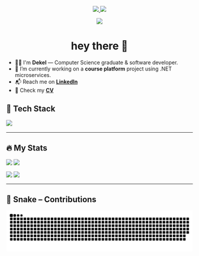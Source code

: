 <p align="center">
  <!-- LinkedIn -->
  <a href="https://www.linkedin.com/in/dekel-rafian-software-developer/" target="_blank">
    <img src="https://img.shields.io/badge/LinkedIn-0A66C2?logo=linkedin&logoColor=white&style=for-the-badge" />
  </a>

  <!-- CV -->
  <a href="https://raw.githubusercontent.com/dekel5030/dekel5030/main/Dekel_Rafian_CV.pdf" target="_blank">
    <img src="https://img.shields.io/badge/CV-Download-4F46E5?style=for-the-badge" />
  </a>
</p>

<!-- Profile views -->
<p align="center">
  <img src="https://komarev.com/ghpvc/?username=dekel5030&label=Profile%20views&style=for-the-badge" />
</p>


<h1 align="center">hey there 👋</h1>

- 👨‍💻 I'm **Dekel** — Computer Science graduate & software developer.  
- 🔭 I’m currently working on a **course platform** project using .NET microservices.
- 📬 Reach me on **[LinkedIn](https://www.linkedin.com/in/dekel-rafian-software-developer/)**  
- 📄 Check my **[CV](https://raw.githubusercontent.com/dekel5030/dekel5030/main/Dekel_Rafian_CV.pdf)**  


## 🧠 Tech Stack
<p>
  <img src="https://skillicons.dev/icons?i=aws,dotnet,cs,postgres,rabbitmq,docker,kubernetes,react,ts,nodejs,kafka,git,linux" />
</p>

---

## 🔥 My Stats
<p>
  <img height="160" src="https://github-readme-stats.vercel.app/api?username=dekel5030&show_icons=true&theme=default" />
  <img height="160" src="https://github-readme-streak-stats.herokuapp.com?user=dekel5030" />
</p>
<p>
  <img height="160" src="https://github-readme-stats.vercel.app/api?username=dekel5030&show_icons=true&theme=default&count_private=true" />
  <img height="160" src="https://github-readme-stats.vercel.app/api/top-langs/?username=dekel5030&layout=compact" />
</p>

---

## 🐍 Snake – Contributions
<p>
  <img src="https://raw.githubusercontent.com/dekel5030/dekel5030/output/snake.svg" alt="snake animation" />
</p>
